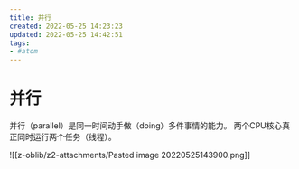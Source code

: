 ```yaml
---
title: 并行
created: 2022-05-25 14:23:23
updated: 2022-05-25 14:42:51
tags: 
- #atom
---
```

# 并行

并行（parallel）是同一时间动手做（doing）多件事情的能力。
两个CPU核心真正同时运行两个任务（线程）。

![[z-oblib/z2-attachments/Pasted image 20220525143900.png]]

